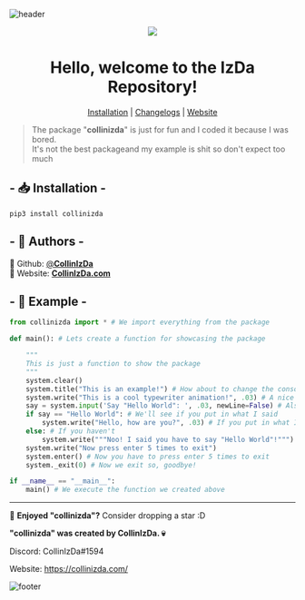 ![header](https://capsule-render.vercel.app/api?type=waving&color=00ffff&text=CollinIzDa&fontColor=FFF&fontSize=90&animation=fadeIn&fontAlignY=38&desc=pip%20install%20collinizda&descAlignY=51&descAlign=64&height=300&section=header)

<div align="center">
  <img src="https://collinizda.com/img/besen.png"></img>
</div>

<h1 align="center">
  Hello, welcome to the IzDa Repository!
</h1>

<p align="center">
<a href="https://github.com/CollinIzDa/pip-install-collinizda#--installation--">Installation</a> |
<a href="https://github.com/CollinIzDa/pip-install-collinizda/blob/main/Changelog.md">Changelogs</a> |
<a href="https://collinizda.com">Website</a>
</p>

> The package "**collinizda**" is just for fun and I coded it because I was bored.
> <br>
> It's not the best packageand my example is shit so don't expect too much

## - 📥 Installation -
```ssh
pip3 install collinizda
```

## - 👤 Authors -
👤 Github: [@**CollinIzDa**](https://github.com/collinizda)<br>
👤 Website: [**CollinIzDa.com**](https://collinizda.com/)

## - 📍 Example -
```py
from collinizda import * # We import everything from the package

def main(): # Lets create a function for showcasing the package

    """
    This is just a function to show the package
    """
    system.clear()
    system.title("This is an example!") # How about to change the console title
    system.write("This is a cool typewriter animation!", .03) # A nice typewriter animation
    say = system.input('Say "Hello World": ', .03, newLine=False) # Also a typewriter animation but as an input
    if say == "Hello World": # We'll see if you put in what I said
        system.write("Hello, how are you?", .03) # If you put in what I said, we'll ask how you're doing
    else: # If you haven't
        system.write("""Noo! I said you have to say "Hello World"!""") # We're telling you to type in "Hello World" like we said above
    system.write("Now press enter 5 times to exit")
    system.enter() # Now you have to press enter 5 times to exit
    system._exit(0) # Now we exit so, goodbye!

if __name__ == "__main__":
    main() # We execute the function we created above
```

---

🌟 **Enjoyed "collinizda"?** Consider dropping a star :D

**"collinizda" was created by CollinIzDa. 💀**

Discord: CollinIzDa#1594

Website: https://collinizda.com/

![footer](https://capsule-render.vercel.app/api?type=waving&color=00ffff&height=200&section=footer)

